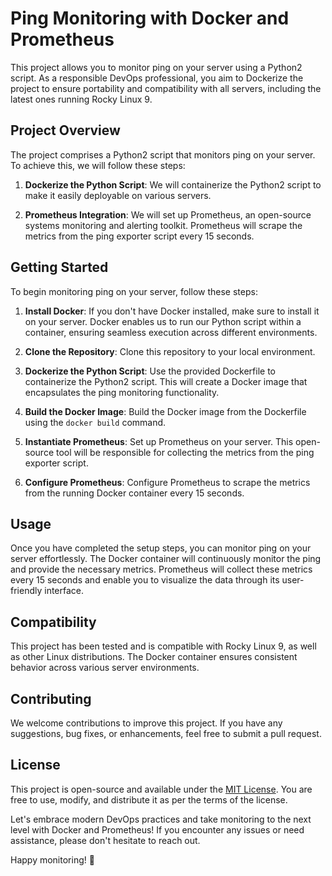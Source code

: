 # Ping Monitoring with Docker and Prometheus

This project allows you to monitor ping on your server using a Python2 script. As a responsible DevOps professional, you aim to Dockerize the project to ensure portability and compatibility with all servers, including the latest ones running Rocky Linux 9.

## Project Overview

The project comprises a Python2 script that monitors ping on your server. To achieve this, we will follow these steps:

1. **Dockerize the Python Script**: We will containerize the Python2 script to make it easily deployable on various servers.

2. **Prometheus Integration**: We will set up Prometheus, an open-source systems monitoring and alerting toolkit. Prometheus will scrape the metrics from the ping exporter script every 15 seconds.

## Getting Started

To begin monitoring ping on your server, follow these steps:

1. **Install Docker**: If you don't have Docker installed, make sure to install it on your server. Docker enables us to run our Python script within a container, ensuring seamless execution across different environments.

2. **Clone the Repository**: Clone this repository to your local environment.

3. **Dockerize the Python Script**: Use the provided Dockerfile to containerize the Python2 script. This will create a Docker image that encapsulates the ping monitoring functionality.

4. **Build the Docker Image**: Build the Docker image from the Dockerfile using the `docker build` command.

5. **Instantiate Prometheus**: Set up Prometheus on your server. This open-source tool will be responsible for collecting the metrics from the ping exporter script.

6. **Configure Prometheus**: Configure Prometheus to scrape the metrics from the running Docker container every 15 seconds.

## Usage

Once you have completed the setup steps, you can monitor ping on your server effortlessly. The Docker container will continuously monitor the ping and provide the necessary metrics. Prometheus will collect these metrics every 15 seconds and enable you to visualize the data through its user-friendly interface.

## Compatibility

This project has been tested and is compatible with Rocky Linux 9, as well as other Linux distributions. The Docker container ensures consistent behavior across various server environments.

## Contributing

We welcome contributions to improve this project. If you have any suggestions, bug fixes, or enhancements, feel free to submit a pull request.

## License

This project is open-source and available under the [MIT License](https://opensource.org/licenses/MIT). You are free to use, modify, and distribute it as per the terms of the license.

Let's embrace modern DevOps practices and take monitoring to the next level with Docker and Prometheus! If you encounter any issues or need assistance, please don't hesitate to reach out.

Happy monitoring! 🚀
